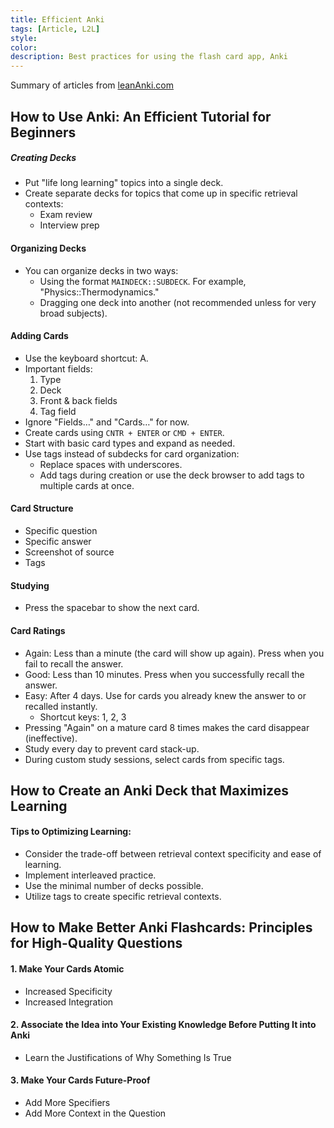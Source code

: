 ```yaml
---
title: Efficient Anki
tags: [Article, L2L]
style: 
color:
description: Best practices for using the flash card app, Anki
---
```

Summary of articles from [leanAnki.com](https://leananki.com/how-to-use-anki-tutorial/)

## How to Use Anki: An Efficient Tutorial for Beginners

##### Creating Decks
- Put "life long learning" topics into a single deck.
- Create separate decks for topics that come up in specific retrieval contexts:
  - Exam review
  - Interview prep

#### Organizing Decks
- You can organize decks in two ways:
  - Using the format `MAINDECK::SUBDECK`. For example, "Physics::Thermodynamics."
  - Dragging one deck into another (not recommended unless for very broad subjects).

#### Adding Cards
- Use the keyboard shortcut: A.
- Important fields:
  1. Type
  2. Deck
  3. Front & back fields
  4. Tag field
- Ignore "Fields…" and "Cards…" for now.
- Create cards using `CNTR + ENTER` or `CMD + ENTER`.
- Start with basic card types and expand as needed.
- Use tags instead of subdecks for card organization:
  - Replace spaces with underscores.
  - Add tags during creation or use the deck browser to add tags to multiple cards at once.

#### Card Structure
- Specific question
- Specific answer
- Screenshot of source
- Tags

#### Studying
- Press the spacebar to show the next card.

#### Card Ratings
- Again: Less than a minute (the card will show up again). Press when you fail to recall the answer.
- Good: Less than 10 minutes. Press when you successfully recall the answer.
- Easy: After 4 days. Use for cards you already knew the answer to or recalled instantly.
  - Shortcut keys: 1, 2, 3
- Pressing "Again" on a mature card 8 times makes the card disappear (ineffective).
- Study every day to prevent card stack-up.
- During custom study sessions, select cards from specific tags.

## How to Create an Anki Deck that Maximizes Learning

#### Tips to Optimizing Learning:

- Consider the trade-off between retrieval context specificity and ease of learning.
- Implement interleaved practice.
- Use the minimal number of decks possible.
- Utilize tags to create specific retrieval contexts.

## How to Make Better Anki Flashcards: Principles for High-Quality Questions

#### 1. Make Your Cards Atomic

- Increased Specificity
- Increased Integration

#### 2. Associate the Idea into Your Existing Knowledge Before Putting It into Anki

- Learn the Justifications of Why Something Is True

#### 3. Make Your Cards Future-Proof

- Add More Specifiers
- Add More Context in the Question







